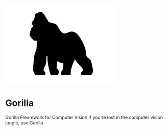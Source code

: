 <img src="gorilla.png" alt="Gorilla" width="350" height="250"/>

# Gorilla
Gorilla Freamwork for Computer Vision
If you're lost in the computer vision jungle, use Gorilla
